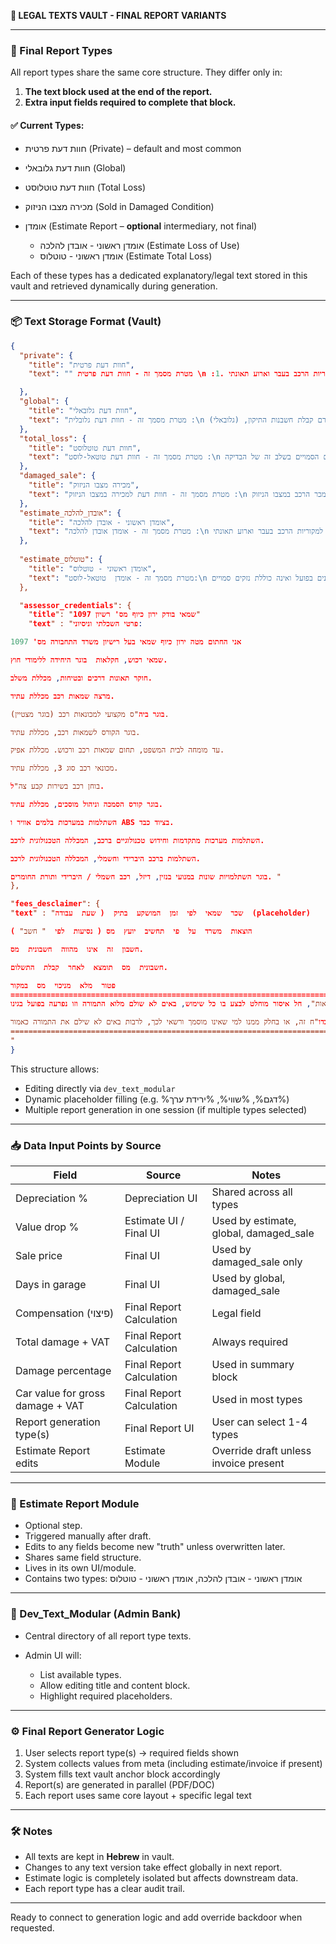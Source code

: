 **📁 LEGAL TEXTS VAULT - FINAL REPORT VARIANTS**

---

### 🔰 Final Report Types

All report types share the same core structure. They differ only in:

1. **The text block used at the end of the report.**
2. **Extra input fields required to complete that block.**

#### ✅ Current Types:

* חוות דעת פרטית (Private) – default and most common
* חוות דעת גלובאלי (Global)
* חוות דעת טוטלוסט (Total Loss)
* מכירה מצבו הניזוק (Sold in Damaged Condition)
* אומדן (Estimate Report – **optional** intermediary, not final)

  * אומדן ראשוני - אובדן להלכה (Estimate Loss of Use)
  * אומדן ראשוני - טוטלוס (Estimate Total Loss)

Each of these types has a dedicated explanatory/legal text stored in this vault and retrieved dynamically during generation.

---

### 📦 Text Storage Format (Vault)

```json
{
  "private": {
    "title": "חוות דעת פרטית",
    "text": "" מטרת מסמך זה - חוות דעת פרטית \n :1. ערך הרכב המצויין לעיל בהתאם למחירון ואינו מתייחס למקוריות הרכב בעבר וארוע תאונתי.\n2. מחירי החלפים נבדקו על ידינו בתוכנת מולטיקט חלפים.\n3. חוות דעתינו כוללת סעיף י\"ע בשיעור %ירידת_ערך% מערך הרכב המצויין לעיל בגין הבדלי גוון צבע באירוע הנדון.\n4. הערכתנו מתייחסת לנזקים כפי שהוצגו בפנינו , ולנסיבות המקרה כפי שתוארו לנו ע\"י בעל הרכב אשר לדבריו, לא ידוע לנו נסיבות המקרה.\n5. להערכתינו זמן השהייה במוסך לצורך תיקון %ימי_מוסך% ימי עבודה.\n\n---\n\nהצהרה:\n\nאני החת\"מ : ירון כיוף תעודת שמאי מס' 1097.\nנותן על פי בקשתך / כם חוות דעתי במקום עדות בשבועה בבית משפט. הנני מצהיר כי ידוע לי היטב על פי הוראות החוק הפלילי בדבר מתן עדות שקר בבית משפט. דין חוות דעת זו כשהיא חתומה על ידי, כדין עדות בשבועה בבית משפט.\n\nלוטה:\n- תצלומי הרכב הניזוק\n- חשבוניות תיקון\n- ערך רכב ממוחשב\n- צילום רישיון הרכב\n- חשכ\"ט\n\n\n       בכבוד רב,"

  },
  "global": {
    "title": "חוות דעת גלובאלי",
    "text": "מטרת מסמך זה - חוות דעת גלובלית :\n בהתאם לבקשה סיכמנו את חוות דעתנו בטרם קבלת חשבנות התיקון, (גלובאלי).\n\nהערכת הנזקים אינה כוללת נזקים בלתי נראים מראש העלולים להתגלות במהלך פירוק.\n\nמחירי החלפים נבדקו על ידינו בתוכנת מולטיקט חלפים.\n\nערך הרכב המצויין לעיל בהתאם למחירון ואינו מתייחס למקוריות הרכב בעבר וארוע תאונתי.\n\nמאחר ובעלי הרכב מעוניין בתיקון רכבו בכוחות עצמו, ובתאום עם בעלי הרכב. התביעה הנ\"ל נסגירה על בסיס גלובאלי בסך %שווי_פיצוי% ש\"ח כולל מע\"מ. את הרכב יתקנו הבעלים בכוחות עצמם.\n\nחוות דעתינו כוללת סעיף י\"ע בשיעור %ירידת_ערך%% מערך הרכב המצויין לעיל בגין הפגיעה באירוע הנדון.\n\nאושר מע\"מ בהתאם לפסקי דין רלוונטיים.\n\nהערכתנו מתייחסת לנזקים כפי שהוצגו בפנינו, ולנסיבות המקרה כפי שתוארו לנו ע\"י בעל הרכב אשר לדבריו.\n\nלטענת בעל הרכב %מספר_מוקדים% מוקדי הנזק מאירוע הנדון.\n\nאנו מערכים שהיית הרכב במוסך לצורך תיקונים בכ %ימי_מוסך% ימים."
  },
  "total_loss": {
    "title": "חוות דעת טוטלוסט",
    "text": "מטרת מסמך זה - חוות דעת טוטאל-לוסט :\n חוות דעתינו בוצעה בטרם בוצעו התיקונים בפועל ואינה כוללת את הנזקים הסמויים בשלב זה של הבדיקה.\n\nבהתאם לבדיקתנו הנזק ברכב הדון הינו מעל 60% מערך הרכב, ובהתאם לתקנות התעבורה סעיף 9 לצו הפיקוח על המצרכים והשירותים סעיף ב, הוכרז הרכב הנ\"ל כניזוק ב \"אובדן גמור (טוטאלוס)\".\n\nמאחר וערך הנזק הראשוני הינו מעל 60% מערך הרכב הנ\"ל, ואין כל כדאיות כלכלית ו/או בטיחותית בתיקון הרכב, לכן הרכב הוכרז כניזוק ב \"אובדן גמור (טוטאלוס)\" ויועד לפירוק בלבד.\n\nרשיון הרכב בוטל על ידי משרדינו בהתאם להנחיית משרד התחבורה.\n\nשרידי הרכב לפירוק הוערכו על ידינו בסך %שווי_שרידים% ש\"ח.\n\nמחירי החלפים נבדקו על ידינו בתוכנת מולטיקט חלפים.\n\nאנו ממלצים לפצות את המבוטח על בסיס אובדן גמור (טוטאלוס).\n\nרשיון הרכב בצירוף טופס 587 נשלח למשרד הרישוי. שרדי הרכב נשארו בידי המבוטח לפירוק בלבד.\n\nבדיקותינו העלו כי מספר השלדה אשר נבדק על ידנו ברכב תואם רישיון הרכב."
  },
  "damaged_sale": {
    "title": "מכירה מצבו הניזוק",
    "text": "מטרת מסמך זה - חוות דעת למכירה במצבו הניזוק :\n בהתאם לבקשה סיכמנו את חוות דעתנו בטרם תיקון הרכב, זאת בהתייחסות לעוצמת הפגיעה נמכר הרכב במצבו הניזוק.\n\nהרכב נמכר ע\"י בעליו.\n\nהרכב במצבו הניזוק נמכר בסך %מחיר_מכירה% ש\"ח, %שיטת_תשלום%. מצורף זיכרון דברים בין שני הצדדים, והעברת בעלות.\n\nערך הרכב המצוין לעיל בהתאם למחירון ואינו מתייחס למקוריות הרכב בעבר ואירוע תאונתי.\n\nמחירי החלפים נבדקו על ידינו בתוכנת מולטיקט חלפים.\n\nהערכת הנזקים אינה כוללת נזקים בלתי נראים מראש העלולים להתגלות במהלך הפירוק.\n\nמצו\"ב צילום זיכרון דברים בגין מכירת הרכב.\n\nירידת ערך צפויה לרכב הנ\"ל %ירידת_ערך%% מערך הרכב הנ\"ל באירוע הנדון.\n\nאנו מערכים את משך שהיית הרכב במוסך לצורך תיקונים ב / כ %ימי_מוסך% ימי עבודה."
  },
  "estimate_אובדן_להלכה": {
    "title": "אומדן ראשוני - אובדן להלכה",
    "text": "מטרת מסמך זה - אומדן אובדן להלכה :\n ערך הרכב המצויין לעיל בהתאם למחירון ואינו מתייחס למקוריות הרכב בעבר וארוע תאונתי.\n\nהצעה זו אינה סופית ויתכן שינויים במהלך תיקון הרכב.\n\nהערכתנו מתייחסת לנזקים כפי שהוצגו בפנינו, ולנסיבות המקרה כפי שתוארו לנו ע\"י בעל הרכב אשר לדבריו.\n\nקוד דגם רישיון הרכב נבדק בהתאם לטבלת המרה של לוי יצחק ונמצא %קוד_דגם%.\n\nאחוז הנזק ברכב הנ\"ל הוא %אחוז_נזק% מערך הרכב.\n\nהצעה זו אינה כוללת נזקים בלתי נראים מראש העלולים להתגלות במהלך פירוק ו/או תיקון.\n\nלהערכתינו ירידת ערך צפויה כ %ירידת_ערך% מערך הרכב הנ\"ל מאירוע הנדון.\n\nלטענת בעל הרכב %מוקדי_נזק% מוקדי הנזק מאירוע הנדון.\n\nלאור היקף הנזקים אנו ממלצים לסלק את התביעה הנ\"ל על בסיס \"אובדן להלכה\" ללא תיקון בפועל.\n\nלהערכתינו זמן השהייה במוסך לצורך תיקון %ימי_מוסך% ימי עבודה."
  },
  
  "estimate_טוטלוס": {
    "title": "אומדן ראשוני - טוטלוס",
    "text": "מטרת מסמך זה - אומדן  טוטאל-לוסט:\n חוות דעתינו מתבצעת בטרם תיקונים בפועל ואינה כוללת נזקים סמויים.\n\nבהתאם לבדיקה הנזק ברכב מוערך ביותר מ-60% מערך הרכב, ומשכך הרכב מסווג כטוטלוס.\n\nערך הרכב המחושב לפי מחירון לוי יצחק: %שווי_רכב%.\n\nשווי השרידים: %שווי_שרידים%.\n\nניכוי ירידת ערך: %ירידת_ערך%\n\nהערכת נזקים מבוססת על הנתונים שנמסרו ע\"י בעל הרכב, אשר לדבריו.\n\nהצהרה: אני החת"מ: ירון כיוף, תעודת שמאי מס' 1097. הנני נותן את חוות דעתי זו במקום עדות בשבועה בבית משפט. הדין של חוות דעת זו הוא כדין עדות בשבועה."
  },

  "assessor_credentials": {
    "title": "1097 שמאי בודק ירון כיוף מס' רשיון"
    "text" : "פרטי השכלתי וניסיוני: 

אני החתום מטה ירון כיוף שמאי בעל רישיון משרד התחבורה מס' 1097   

שמאי רכוש, חקלאות  בוגר היחידה ללימודי חוץ. 

חוקר תאונות דרכים ובטיחות, מכללת משלב. 

מרצה שמאות רכב מכללת עתיד. 

בוגר ביה"ס מקצועי למכונאות רכב (בוגר מצטיין). 

בוגר הקורס לשמאות רכב, מכללת עתיד. 

עד מומחה לבית המשפט, תחום שמאות רכב ורכוש. מכללת אפיק. 

מכונאי רכב סוג 3, מכללת עתיד. 

בוחן רכב בשירות קבע צה"ל. 

בוגר קורס הסמכה וניהול מוסכים, מכללת עתיד. 

השתלמות במערכות בלמים אוויר ו ABS בציוד כבד.  

השתלמות מערכות מתקדמות וחידוש טכנולוגיים ברכב, המכללה הטכנולוגית לרכב. 

השתלמות ברכב היברידי וחשמלי, המכללה הטכנולוגית לרכב. 

בוגר השתלמויות שונות במנועי בנזין, דיזל, רכב חשמלי / היברידי ותורת החומרים. "
},

"fees_desclaimer": {
"text" : "שכר  שמאי  לפי  זמן  המושקע  בתיק  ( שעת  עבודה  (placeholder) 

הוצאות  משרד  על  פי  תחשיב  יועץ  מס ( נסיעות  לפי  " חשב" ) 

חשבון  זה  אינו  מהווה  חשבונית  מס. 

חשבונית  מס  תומצא  לאחר  קבלת  התשלום. 

פטור  מלא  מניכוי  מס  במקור  
========================================================================
חוות דעת זו הינה רכושה הבלעדי של "ירון כיוף שמאות", חל איסור מוחלט לבצע בו כל שימוש, באים לא שולם מלוא התמורה וזו נפרעה בפועל בגינו.  

חל איסור מוחלט להעתיק, לצלם, למסור או לעשות שימוש בדו"ח זה, או בחלק ממנו למי שאינו מוסמך ורשאי לכך, לרבות באים לא שילם את התמורה כאמור. 
========================================================================
"
}

```

This structure allows:

* Editing directly via `dev_text_modular`
* Dynamic placeholder filling (e.g. %דגם%, %שווי%, %ירידת ערך%)
* Multiple report generation in one session (if multiple types selected)

---

### 📥 Data Input Points by Source

| Field                            | Source                   | Notes                                   |
| -------------------------------- | ------------------------ | --------------------------------------- |
| Depreciation %                   | Depreciation UI          | Shared across all types                 |
| Value drop %                     | Estimate UI / Final UI   | Used by estimate, global, damaged\_sale |
| Sale price                       | Final UI                 | Used by damaged\_sale only              |
| Days in garage                   | Final UI                 | Used by global, damaged\_sale           |
| Compensation (פיצוי)             | Final Report Calculation | Legal field                             |
| Total damage + VAT               | Final Report Calculation | Always required                         |
| Damage percentage                | Final Report Calculation | Used in summary block                   |
| Car value for gross damage + VAT | Final Report Calculation | Used in most types                      |
| Report generation type(s)        | Final Report UI          | User can select 1-4 types               |
| Estimate Report edits            | Estimate Module          | Override draft unless invoice present   |

---

### 🧠 Estimate Report Module

* Optional step.
* Triggered manually after draft.
* Edits to any fields become new "truth" unless overwritten later.
* Shares same field structure.
* Lives in its own UI/module.
* Contains two types: אומדן ראשוני - אובדן להלכה, אומדן ראשוני - טוטלוס

---

### 📘 Dev\_Text\_Modular (Admin Bank)

* Central directory of all report type texts.
* Admin UI will:

  * List available types.
  * Allow editing title and content block.
  * Highlight required placeholders.

---

### ⚙️ Final Report Generator Logic

1. User selects report type(s) → required fields shown
2. System collects values from meta (including estimate/invoice if present)
3. System fills text vault anchor block accordingly
4. Report(s) are generated in parallel (PDF/DOC)
5. Each report uses same core layout + specific legal text

---

### 🛠️ Notes

* All texts are kept in **Hebrew** in vault.
* Changes to any text version take effect globally in next report.
* Estimate logic is completely isolated but affects downstream data.
* Each report type has a clear audit trail.

---

Ready to connect to generation logic and add override backdoor when requested.
